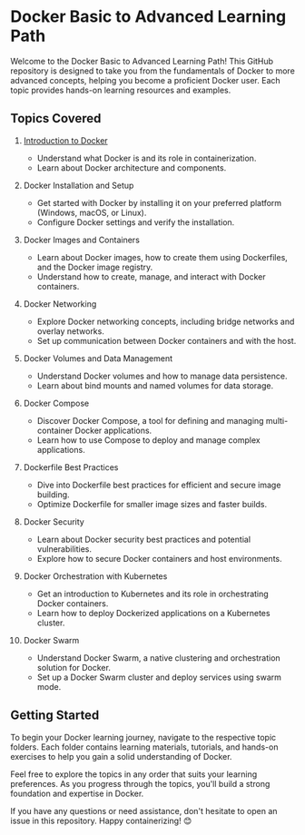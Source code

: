 # Docker Basic to Advanced Learning Path

Welcome to the Docker Basic to Advanced Learning Path! This GitHub repository is designed to take you from the fundamentals of Docker to more advanced concepts, helping you become a proficient Docker user. Each topic provides hands-on learning resources and examples.

## Topics Covered

1. [Introduction to Docker](https://github.com/myaashoolab/Learning-Path/tree/main/DevOps-Basic-Learning-Path/Docker-Basic-to-Advanced-Learning-Path/Introduction-to-Docker)
   - Understand what Docker is and its role in containerization.
   - Learn about Docker architecture and components.

2. Docker Installation and Setup
   - Get started with Docker by installing it on your preferred platform (Windows, macOS, or Linux).
   - Configure Docker settings and verify the installation.

3. Docker Images and Containers
   - Learn about Docker images, how to create them using Dockerfiles, and the Docker image registry.
   - Understand how to create, manage, and interact with Docker containers.

4. Docker Networking
   - Explore Docker networking concepts, including bridge networks and overlay networks.
   - Set up communication between Docker containers and with the host.

5. Docker Volumes and Data Management
   - Understand Docker volumes and how to manage data persistence.
   - Learn about bind mounts and named volumes for data storage.

6. Docker Compose
   - Discover Docker Compose, a tool for defining and managing multi-container Docker applications.
   - Learn how to use Compose to deploy and manage complex applications.

7. Dockerfile Best Practices
   - Dive into Dockerfile best practices for efficient and secure image building.
   - Optimize Dockerfile for smaller image sizes and faster builds.

8. Docker Security
   - Learn about Docker security best practices and potential vulnerabilities.
   - Explore how to secure Docker containers and host environments.

9. Docker Orchestration with Kubernetes
   - Get an introduction to Kubernetes and its role in orchestrating Docker containers.
   - Learn how to deploy Dockerized applications on a Kubernetes cluster.

10. Docker Swarm
    - Understand Docker Swarm, a native clustering and orchestration solution for Docker.
    - Set up a Docker Swarm cluster and deploy services using swarm mode.

## Getting Started

To begin your Docker learning journey, navigate to the respective topic folders. Each folder contains learning materials, tutorials, and hands-on exercises to help you gain a solid understanding of Docker.

Feel free to explore the topics in any order that suits your learning preferences. As you progress through the topics, you'll build a strong foundation and expertise in Docker.

If you have any questions or need assistance, don't hesitate to open an issue in this repository. Happy containerizing! 😊
